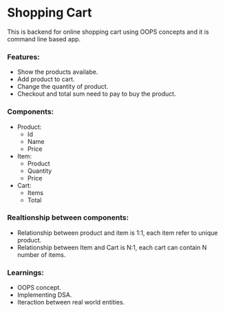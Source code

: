 # Shopping Cart
This is backend for online shopping cart using OOPS concepts and it is command line based app.
### Features:
- Show the products availabe.
- Add product to cart.
- Change the quantity of product.
- Checkout and total sum need to pay to buy the product. 
### Components:
- Product:
    - Id
    - Name
    - Price
- Item:
    - Product
    - Quantity
    - Price
- Cart:
    - Items
    - Total

### Realtionship between components:
- Relationship between product and item is 1:1, each item refer to unique product.
- Relationship between Item and Cart is N:1, each cart can contain N number of items.

### Learnings:
- OOPS concept.
- Implementing DSA.
- Iteraction between real world entities.